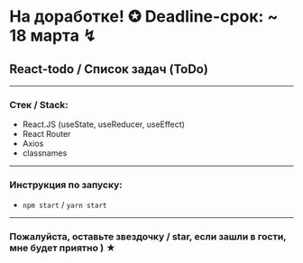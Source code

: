 # На доработке! ✪ Deadline-срок: ~ 18 марта ↯

## React-todo / Список задач (ToDo) 

---

### Стек / Stack:

* React.JS (useState, useReducer, useEffect)
* React Router
* Axios
* classnames

---

### Инструкция по запуску:

* `npm start` /  `yarn start`

---

### Пожалуйста, оставьте звездочку / star, если зашли в гости, мне будет приятно ) ★
